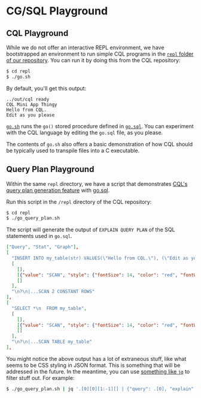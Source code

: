 # CG/SQL Playground

## CQL Playground
While we do not offer an interactive REPL environment, we have bootstrapped an environment to run simple CQL programs in the [`repl` folder of our repository](https://github.com/facebookincubator/CG-SQL/tree/main/sources/repl). You can run it by doing this from the CQL repository:

```bash
$ cd repl
$ ./go.sh
```

By default, you'll get this output:
```
../out/cql ready
CQL Mini App Thingy
Hello from CQL.
Edit as you please
```

[`go.sh`](https://github.com/facebookincubator/CG-SQL/tree/main/sources/repl/go.sh) runs the `go()` stored procedure defined in [`go.sql`](https://github.com/facebookincubator/CG-SQL/tree/main/sources/repl/go.sql). You can experiment with the CQL language by editing the `go.sql` file, as you please.

The contents of `go.sh` also offers a basic demonstration of how CQL should be typically used to transpile files into a C executable.

## Query Plan Playground
Within the same `repl` directory, we have a script that demonstrates [CQL's query plan generation feature](/cql-guide/ch15) with [go.sql](https://github.com/facebookincubator/CG-SQL/tree/main/sources/repl/go.sql).

Run this script in the `/repl` directory of the CQL repository:
```bash
$ cd repl
$ ./go_query_plan.sh
```

The script will generate the output of `EXPLAIN QUERY PLAN` of the SQL statements used in `go.sql`.

```json
["Query", "Stat", "Graph"],
[
  "INSERT INTO my_table(str) VALUES(\"Hello from CQL.\"), (\"Edit as you please.\")",
  [
    [],
    [{"value": "SCAN", "style": {"fontSize": 14, "color": "red", "fontWeight": "bold"}}, {"value": 1, "style": {"fontSize": 14, "color": "red", "fontWeight": "bold"}}],
    []
  ],
  "\n?\n|...SCAN 2 CONSTANT ROWS"
],
[
  "SELECT *\n  FROM my_table",
  [
    [],
    [{"value": "SCAN", "style": {"fontSize": 14, "color": "red", "fontWeight": "bold"}}, {"value": 1, "style": {"fontSize": 14, "color": "red", "fontWeight": "bold"}}],
    []
  ],
  "\n?\n|...SCAN TABLE my_table"
],
```

You might notice the above output has a lot of extraneous stuff, like what seems to be CSS styling in JSON format. This is something that will be addressed in the future. In the meantime, you can use [something like `jq`](https://stedolan.github.io/jq/) to filter stuff out. For example:
```bash
$ ./go_query_plan.sh | jq '.[0][0][1:-1][] | {"query": .[0], "explain": .[2]}'
```
